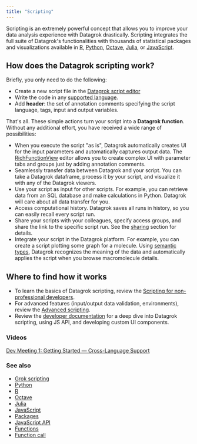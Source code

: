 ```yaml
---
title: "Scripting"
---
```


Scripting is an extremely powerful concept that allows you to 
improve your data analysis experience with Datagrok drastically.
Scripting integrates the full suite of Datagrok's functionalities
with thousands of statistical packages and
visualizations available in
[R](https://www.r-project.org/about.html), [Python](https://www.python.org),
[Octave](https://octave.org/), [Julia](https://julialang.org), or
[JavaScript](https://www.javascript.com).

## How does the Datagrok scripting work?

Briefly, you only need to do the following:

* Create a new script file in the
  [Datagrok script editor](scripting-for-non-developers.mdx#working-with-datagrok-script-editor)
* Write the code in any [supported language](scripting-for-non-developers.mdx#supported-languages).
* Add **header**: the set of annotation comments specifying the script language, tags,
  input and output variables.

That's all. These simple actions turn your script into a **Datagrok function**.
Without any additional effort, you have received a wide range of possibilities:

* When you execute the script "as is", Datagrok automatically creates UI for the input parameters and automatically captures output data.
  The [RichFunctionView](scripting-advanced.mdx#using-richfunctionview-input-control)
  editor allows you to create complex UI with parameter tabs and groups just by adding annotation comments.
* Seamlessly transfer data between Datagrok and your script.
  You can take a Datagrok dataframe, process it by your script,
  and visualize it with any of the Datagrok viewers.
* Use your script as input for other scripts. For example, you can retrieve data from an SQL database 
  and make calculations in Python. Datagrok will care about all data transfer for you.
* Access computational history. Datagrok saves all runs in history, so you can easily recall every script run.
* Share your scripts with your colleagues,
  specify access groups, and share the link to the specific script run.
  See the [sharing](../collaborate/sharing) section for details.
* Integrate your script in the Datagrok platform.
  For example, you can create a script plotting some graph for a molecule.
  Using [semantic types](../catalog/semantic-types),
  Datagrok recognizes the meaning of the data and automatically applies the script
  when you browse macromolecule details.

## Where to find how it works

* To learn the basics of Datagrok scripting, review the [Scripting for non-professional developers](scripting-for-non-developers.mdx).
* For advanced features (input/output data validation, environments), review the 
[Advanced scripting](scripting-advanced.mdx).
* Review the [developer documentation](../develop/develop.md) for a deep dive into Datagrok scripting, using JS API, and developing custom UI components.

### Videos

[Dev Meeting 1: Getting Started — Cross-Language Support](https://www.youtube.com/watch?v=p7_qOU_IzLM&t=954s)

### See also

* [Grok scripting](../develop/under-the-hood/grok-script.md)
* [Python](https://www.python.org)
* [R](https://www.r-project.org/about.html)
* [Octave](https://octave.org/)
* [Julia](https://julialang.org)
* [JavaScript](https://www.javascript.com)
* [Packages](../develop/develop.md#packages)
* [JavaScript API](../develop/packages/js-api.md)
* [Functions](../datagrok/concepts/functions/functions.md)
* [Function call](../datagrok/concepts/functions/function-call.md)